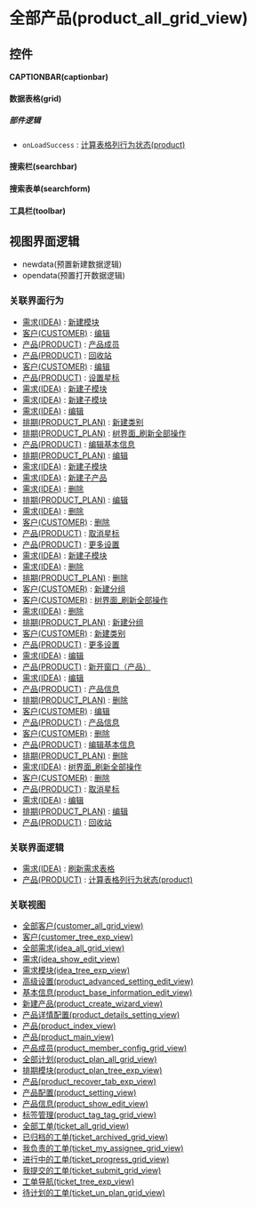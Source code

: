 # 全部产品(product_all_grid_view)  <!-- {docsify-ignore-all} -->



## 控件
#### CAPTIONBAR(captionbar)
#### 数据表格(grid)

##### 部件逻辑
* `onLoadSuccess` : [计算表格列行为状态(product)](module/ProdMgmt/product/uilogic/calc_column_action_state)
#### 搜索栏(searchbar)
#### 搜索表单(searchform)
#### 工具栏(toolbar)

## 视图界面逻辑
  * newdata(预置新建数据逻辑)
  * opendata(预置打开数据逻辑)


### 关联界面行为
  * [需求(IDEA)](module/ProdMgmt/idea) : [新建模块](module/ProdMgmt/idea#界面行为)
  * [客户(CUSTOMER)](module/ProdMgmt/customer) : [编辑](module/ProdMgmt/customer#界面行为)
  * [产品(PRODUCT)](module/ProdMgmt/product) : [产品成员](module/ProdMgmt/product#界面行为)
  * [产品(PRODUCT)](module/ProdMgmt/product) : [回收站](module/ProdMgmt/product#界面行为)
  * [客户(CUSTOMER)](module/ProdMgmt/customer) : [编辑](module/ProdMgmt/customer#界面行为)
  * [产品(PRODUCT)](module/ProdMgmt/product) : [设置星标](module/ProdMgmt/product#界面行为)
  * [需求(IDEA)](module/ProdMgmt/idea) : [新建子模块](module/ProdMgmt/idea#界面行为)
  * [需求(IDEA)](module/ProdMgmt/idea) : [新建子模块](module/ProdMgmt/idea#界面行为)
  * [需求(IDEA)](module/ProdMgmt/idea) : [编辑](module/ProdMgmt/idea#界面行为)
  * [排期(PRODUCT_PLAN)](module/ProdMgmt/product_plan) : [新建类别](module/ProdMgmt/product_plan#界面行为)
  * [排期(PRODUCT_PLAN)](module/ProdMgmt/product_plan) : [树界面_刷新全部操作](module/ProdMgmt/product_plan#界面行为)
  * [产品(PRODUCT)](module/ProdMgmt/product) : [编辑基本信息](module/ProdMgmt/product#界面行为)
  * [排期(PRODUCT_PLAN)](module/ProdMgmt/product_plan) : [编辑](module/ProdMgmt/product_plan#界面行为)
  * [需求(IDEA)](module/ProdMgmt/idea) : [新建子模块](module/ProdMgmt/idea#界面行为)
  * [需求(IDEA)](module/ProdMgmt/idea) : [新建子产品](module/ProdMgmt/idea#界面行为)
  * [需求(IDEA)](module/ProdMgmt/idea) : [删除](module/ProdMgmt/idea#界面行为)
  * [排期(PRODUCT_PLAN)](module/ProdMgmt/product_plan) : [编辑](module/ProdMgmt/product_plan#界面行为)
  * [需求(IDEA)](module/ProdMgmt/idea) : [删除](module/ProdMgmt/idea#界面行为)
  * [客户(CUSTOMER)](module/ProdMgmt/customer) : [删除](module/ProdMgmt/customer#界面行为)
  * [产品(PRODUCT)](module/ProdMgmt/product) : [取消星标](module/ProdMgmt/product#界面行为)
  * [产品(PRODUCT)](module/ProdMgmt/product) : [更多设置](module/ProdMgmt/product#界面行为)
  * [需求(IDEA)](module/ProdMgmt/idea) : [新建子模块](module/ProdMgmt/idea#界面行为)
  * [需求(IDEA)](module/ProdMgmt/idea) : [删除](module/ProdMgmt/idea#界面行为)
  * [排期(PRODUCT_PLAN)](module/ProdMgmt/product_plan) : [删除](module/ProdMgmt/product_plan#界面行为)
  * [客户(CUSTOMER)](module/ProdMgmt/customer) : [新建分组](module/ProdMgmt/customer#界面行为)
  * [客户(CUSTOMER)](module/ProdMgmt/customer) : [树界面_刷新全部操作](module/ProdMgmt/customer#界面行为)
  * [需求(IDEA)](module/ProdMgmt/idea) : [删除](module/ProdMgmt/idea#界面行为)
  * [排期(PRODUCT_PLAN)](module/ProdMgmt/product_plan) : [新建分组](module/ProdMgmt/product_plan#界面行为)
  * [客户(CUSTOMER)](module/ProdMgmt/customer) : [新建类别](module/ProdMgmt/customer#界面行为)
  * [产品(PRODUCT)](module/ProdMgmt/product) : [更多设置](module/ProdMgmt/product#界面行为)
  * [需求(IDEA)](module/ProdMgmt/idea) : [编辑](module/ProdMgmt/idea#界面行为)
  * [产品(PRODUCT)](module/ProdMgmt/product) : [新开窗口（产品）](module/ProdMgmt/product#界面行为)
  * [需求(IDEA)](module/ProdMgmt/idea) : [编辑](module/ProdMgmt/idea#界面行为)
  * [产品(PRODUCT)](module/ProdMgmt/product) : [产品信息](module/ProdMgmt/product#界面行为)
  * [排期(PRODUCT_PLAN)](module/ProdMgmt/product_plan) : [删除](module/ProdMgmt/product_plan#界面行为)
  * [客户(CUSTOMER)](module/ProdMgmt/customer) : [编辑](module/ProdMgmt/customer#界面行为)
  * [产品(PRODUCT)](module/ProdMgmt/product) : [产品信息](module/ProdMgmt/product#界面行为)
  * [客户(CUSTOMER)](module/ProdMgmt/customer) : [删除](module/ProdMgmt/customer#界面行为)
  * [产品(PRODUCT)](module/ProdMgmt/product) : [编辑基本信息](module/ProdMgmt/product#界面行为)
  * [排期(PRODUCT_PLAN)](module/ProdMgmt/product_plan) : [删除](module/ProdMgmt/product_plan#界面行为)
  * [需求(IDEA)](module/ProdMgmt/idea) : [树界面_刷新全部操作](module/ProdMgmt/idea#界面行为)
  * [客户(CUSTOMER)](module/ProdMgmt/customer) : [删除](module/ProdMgmt/customer#界面行为)
  * [产品(PRODUCT)](module/ProdMgmt/product) : [取消星标](module/ProdMgmt/product#界面行为)
  * [需求(IDEA)](module/ProdMgmt/idea) : [编辑](module/ProdMgmt/idea#界面行为)
  * [排期(PRODUCT_PLAN)](module/ProdMgmt/product_plan) : [编辑](module/ProdMgmt/product_plan#界面行为)
  * [产品(PRODUCT)](module/ProdMgmt/product) : [回收站](module/ProdMgmt/product#界面行为)

### 关联界面逻辑
  * [需求(IDEA)](module/ProdMgmt/idea) : [刷新需求表格](module/ProdMgmt/idea/uilogic/refresh_idea_grid)
  * [产品(PRODUCT)](module/ProdMgmt/product) : [计算表格列行为状态(product)](module/ProdMgmt/product/uilogic/calc_column_action_state)

### 关联视图
  * [全部客户(customer_all_grid_view)](app/view/customer_all_grid_view)
  * [客户(customer_tree_exp_view)](app/view/customer_tree_exp_view)
  * [全部需求(idea_all_grid_view)](app/view/idea_all_grid_view)
  * [需求(idea_show_edit_view)](app/view/idea_show_edit_view)
  * [需求模块(idea_tree_exp_view)](app/view/idea_tree_exp_view)
  * [高级设置(product_advanced_setting_edit_view)](app/view/product_advanced_setting_edit_view)
  * [基本信息(product_base_information_edit_view)](app/view/product_base_information_edit_view)
  * [新建产品(product_create_wizard_view)](app/view/product_create_wizard_view)
  * [产品详情配置(product_details_setting_view)](app/view/product_details_setting_view)
  * [产品(product_index_view)](app/view/product_index_view)
  * [产品(product_main_view)](app/view/product_main_view)
  * [产品成员(product_member_config_grid_view)](app/view/product_member_config_grid_view)
  * [全部计划(product_plan_all_grid_view)](app/view/product_plan_all_grid_view)
  * [排期模块(product_plan_tree_exp_view)](app/view/product_plan_tree_exp_view)
  * [产品(product_recover_tab_exp_view)](app/view/product_recover_tab_exp_view)
  * [产品配置(product_setting_view)](app/view/product_setting_view)
  * [产品信息(product_show_edit_view)](app/view/product_show_edit_view)
  * [标签管理(product_tag_tag_grid_view)](app/view/product_tag_tag_grid_view)
  * [全部工单(ticket_all_grid_view)](app/view/ticket_all_grid_view)
  * [已归档的工单(ticket_archived_grid_view)](app/view/ticket_archived_grid_view)
  * [我负责的工单(ticket_my_assignee_grid_view)](app/view/ticket_my_assignee_grid_view)
  * [进行中的工单(ticket_progress_grid_view)](app/view/ticket_progress_grid_view)
  * [我提交的工单(ticket_submit_grid_view)](app/view/ticket_submit_grid_view)
  * [工单导航(ticket_tree_exp_view)](app/view/ticket_tree_exp_view)
  * [待计划的工单(ticket_un_plan_grid_view)](app/view/ticket_un_plan_grid_view)

<script>
 const { createApp } = Vue
  createApp({
    data() {
      return {

      }
    }
  }).use(ElementPlus).mount('#app')
</script>